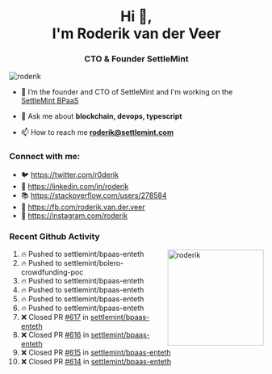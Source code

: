 <h1 align="center">Hi 👋,<br/> I'm Roderik van der Veer</h1>
<h3 align="center">CTO & Founder SettleMint</h3>

<p align="left"> <img src="https://komarev.com/ghpvc/?username=roderik" alt="roderik" /> </p>

- 🔭 I’m the founder and CTO of SettleMint and I'm working on the [SettleMint BPaaS](https://settlemint.com)

- 💬 Ask me about **blockchain, devops, typescript**

- 📫 How to reach me **roderik@settlemint.com**



### Connect with me:

- 🐦 https://twitter.com/r0derik
- 🏢 https://linkedin.com/in/roderik
- 📚 https://stackoverflow.com/users/278584
- 🙊 https://fb.com/roderik.van.der.veer
- 📸 https://instagram.com/roderik

### Recent Github Activity
<img src="https://github-readme-stats.vercel.app/api?username=roderik&show_icons=true&count_private=true" alt="roderik" align="right" height="190" />

<!--START_SECTION:activity-->
1. 🔥 Pushed to settlemint/bpaas-enteth
2. 🔥 Pushed to settlemint/bolero-crowdfunding-poc
3. 🔥 Pushed to settlemint/bpaas-enteth
4. 🔥 Pushed to settlemint/bpaas-enteth
5. 🔥 Pushed to settlemint/bpaas-enteth
6. 🔥 Pushed to settlemint/bpaas-enteth
7. ❌ Closed PR [#617](https://github.com/settlemint/bpaas-enteth/pull/617) in [settlemint/bpaas-enteth](https://github.com/settlemint/bpaas-enteth)
8. ❌ Closed PR [#616](https://github.com/settlemint/bpaas-enteth/pull/616) in [settlemint/bpaas-enteth](https://github.com/settlemint/bpaas-enteth)
9. ❌ Closed PR [#615](https://github.com/settlemint/bpaas-enteth/pull/615) in [settlemint/bpaas-enteth](https://github.com/settlemint/bpaas-enteth)
10. ❌ Closed PR [#614](https://github.com/settlemint/bpaas-enteth/pull/614) in [settlemint/bpaas-enteth](https://github.com/settlemint/bpaas-enteth)
<!--END_SECTION:activity-->